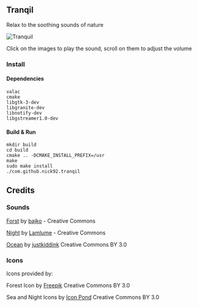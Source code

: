 ## Tranqil

Relax to the soothing sounds of nature 

![Tranquil](http://i.imgur.com/IdbUHjw.png)

Click on the images to play the sound, scroll on them to adjust the volume

### Install 
#### Dependencies  

 	valac 
	cmake 
	libgtk-3-dev 
	libgranite-dev
	libnotify-dev
	libgstreamer1.0-dev

#### Build & Run

	mkdir build
	cd build
	cmake .. -DCMAKE_INSTALL_PREFIX=/usr
	make
	sudo make install
    ./com.github.nick92.tranqil

## Credits

### Sounds

[Forst](https://freesound.org/people/bajko/sounds/385279/) by [bajko](https://freesound.org/people/bajko) - Creative Commons

[Night](https://freesound.org/people/Laplume/sounds/345655/) by [Lamlume](https://freesound.org/people/Laplume) - Creative Commons

[Ocean](https://freesound.org/people/juskiddink/sounds/144164/) by [justkiddink](https://freesound.org/people/juskiddink) Creative Commons BY 3.0

### Icons

Icons provided by: 

Forest Icon by [Freepik](http://www.freepik.com) Creative Commons BY 3.0

Sea and Night Icons by [Icon Pond]("http://www.flaticon.com/authors/popcorns-arts") Creative Commons BY 3.0


